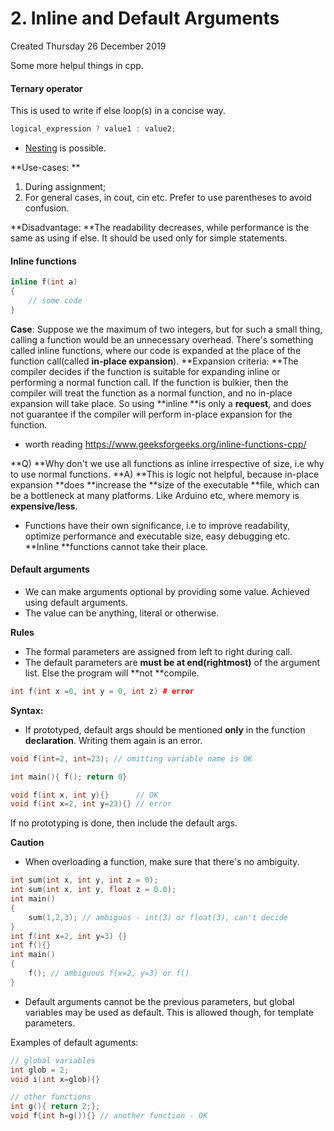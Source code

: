 # 2. Inline and Default Arguments
Created Thursday 26 December 2019

Some more helpul things in cpp.

#### Ternary operator
This is used to write if else loop(s) in a concise way.
```cpp
logical_expression ? value1 : value2;
```

* [Nesting](https://www.geeksforgeeks.org/c-nested-ternary-operator/) is possible.

**Use-cases: 	**

1. During assignment;
2. For general cases, in cout, cin etc. Prefer to use parentheses to avoid confusion.

**Disadvantage: **The readability decreases, while performance is the same as using if else. It should be used only for simple statements.

#### Inline functions
```cpp
inline f(int a)
{
	// some code
}
```
**Case**: Suppose we the maximum of two integers, but for such a small thing, calling a function would be an unnecessary overhead.
There's something called inline functions, where our code is expanded at the place of the function call(called **in-place expansion**).
**Expansion criteria: **The compiler decides if the function is suitable for expanding inline or performing a normal function call. If the function is bulkier, then the compiler will treat the function as a normal function, and no in-place expansion will take place. So using **inline **is only a **request**, and does not guarantee if the compiler will perform in-place expansion for the function.

* worth reading <https://www.geeksforgeeks.org/inline-functions-cpp/>

**Q) **Why don't we use all functions as inline irrespective of size, i.e why to use normal functions.
**A) **This is logic not helpful, because in-place expansion **does **increase the **size of the executable **file, which can be a bottleneck at many platforms. Like Arduino etc, where memory is **expensive/less**.

* Functions have their own significance, i.e to improve readability, optimize performance and executable size, easy debugging etc. **Inline **functions cannot take their place.


#### Default arguments

* We can make arguments optional by providing some value. Achieved using default arguments.
* The value can be anything, literal or otherwise.

**Rules**

* The formal parameters are assigned from left to right during call.
* The default parameters are **must be at end(rightmost)** of the argument list. Else the program will **not **compile.
```cpp
int f(int x =0, int y = 0, int z) # error
```
**Syntax:**

* If prototyped, default args should be mentioned **only** in the function **declaration**. Writing them again is an error.
```cpp
void f(int=2, int=23); // omitting variable name is OK

int main(){	f(); return 0}

void f(int x, int y){} 		// OK
void f(int x=2, int y=23){} // error
```
If no prototyping is done, then include the default args.

**Caution**

* When overloading a function, make sure that there's no ambiguity.
```cpp
int sum(int x, int y, int z = 0);
int sum(int x, int y, float z = 0.0);
int main()
{
	sum(1,2,3); // ambiguos - int(3) or float(3), can't decide
}
int f(int x=2, int y=3) {}
int f(){}
int main()
{
	f(); // ambiguous f(x=2, y=3) or f()
}
```

* Default arguments cannot be the previous parameters, but global variables may be used as default. This is allowed though, for template parameters.


Examples of default aguments:
```cpp
// global variables
int glob = 2;
void i(int x=glob){}

// other functions
int g(){ return 2;};
void f(int h=g()){} // another function - OK
```
